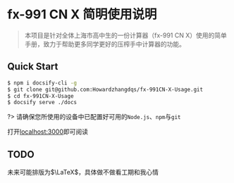 # fx-991 CN X 简明使用说明

> 本项目是针对全体上海市高中生的一份计算器（fx-991 CN X）使用的简单手册，致力于帮助更多同学更好的压榨手中计算器的功能。


## Quick Start
```bash
$ npm i docsify-cli -g
$ git clone git@github.com:Howardzhangdqs/fx-991CN-X-Usage.git
$ cd fx-991CN-X-Usage
$ docsify serve ./docs
```

?> 请确保您所使用的设备中已配置好可用的`Node.js`、`npm`与`git`

打开<localhost:3000>即可阅读

## TODO
未来可能排版为$\LaTeX$，具体做不做看工期和我心情